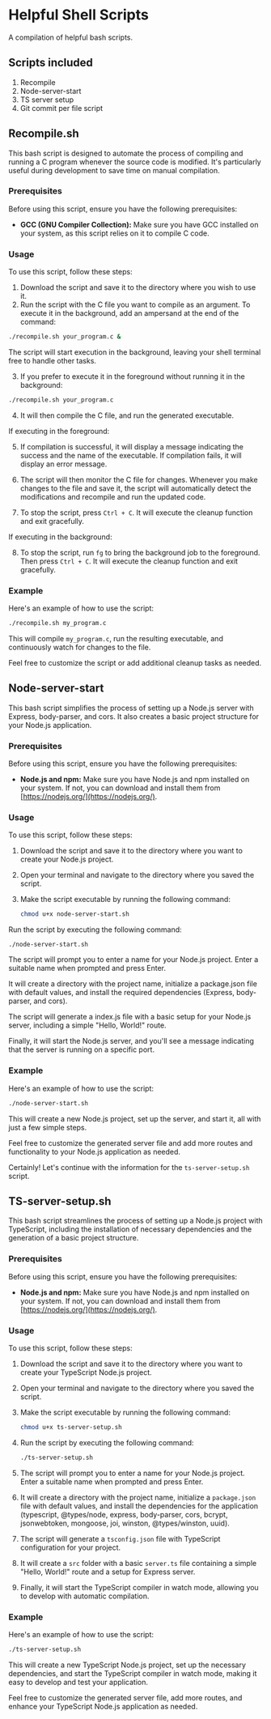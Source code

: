 # Helpful Shell Scripts
A compilation of helpful bash scripts. 

## Scripts included
1. Recompile
2. Node-server-start
3. TS server setup
4. Git commit per file script

## Recompile.sh

This bash script is designed to automate the process of compiling and running a C program whenever the source code is modified. It's particularly useful during development to save time on manual compilation.

### Prerequisites

Before using this script, ensure you have the following prerequisites:

- **GCC (GNU Compiler Collection):** Make sure you have GCC installed on your system, as this script relies on it to compile C code.

### Usage

To use this script, follow these steps:

1. Download the script and save it to the directory where you wish to use it.
2. Run the script with the C file you want to compile as an argument. To execute it in the background, add an ampersand at the end of the command:

```bash
./recompile.sh your_program.c &
```
The script will start execution in the background, leaving your shell terminal free to handle other tasks.

3. If you prefer to execute it in the foreground without running it in the background:

```bash
./recompile.sh your_program.c
```

4. It will then compile the C file, and run the generated executable. 

If executing in the foreground:

5. If compilation is successful, it will display a message indicating the success and the name of the executable. If compilation fails, it will display an error message.

6. The script will then monitor the C file for changes. Whenever you make changes to the file and save it, the script will automatically detect the modifications and recompile and run the updated code.

7. To stop the script, press `Ctrl + C`. It will execute the cleanup function and exit gracefully.

If executing in the background:

8.  To stop the script, run `fg` to bring the background job to the foreground. Then press `Ctrl + C`. It will execute the cleanup function and exit gracefully.

### Example

Here's an example of how to use the script:

```bash
./recompile.sh my_program.c
```

This will compile `my_program.c`, run the resulting executable, and continuously watch for changes to the file.

Feel free to customize the script or add additional cleanup tasks as needed.

## Node-server-start

This bash script simplifies the process of setting up a Node.js server with Express, body-parser, and cors. It also creates a basic project structure for your Node.js application.

### Prerequisites

Before using this script, ensure you have the following prerequisites:

- **Node.js and npm:** Make sure you have Node.js and npm installed on your system. If not, you can download and install them from [https://nodejs.org/](https://nodejs.org/).

### Usage

To use this script, follow these steps:

1. Download the script and save it to the directory where you want to create your Node.js project.

2. Open your terminal and navigate to the directory where you saved the script.

3. Make the script executable by running the following command:

   ```bash
   chmod u+x node-server-start.sh
    ```
Run the script by executing the following command:

```
./node-server-start.sh
```
The script will prompt you to enter a name for your Node.js project. Enter a suitable name when prompted and press Enter.

It will create a directory with the project name, initialize a package.json file with default values, and install the required dependencies (Express, body-parser, and cors).

The script will generate a index.js file with a basic setup for your Node.js server, including a simple "Hello, World!" route.

Finally, it will start the Node.js server, and you'll see a message indicating that the server is running on a specific port.

### Example
Here's an example of how to use the script:

```bash
./node-server-start.sh
```
This will create a new Node.js project, set up the server, and start it, all with just a few simple steps.

Feel free to customize the generated server file and add more routes and functionality to your Node.js application as needed.


Certainly! Let's continue with the information for the `ts-server-setup.sh` script.

## TS-server-setup.sh

This bash script streamlines the process of setting up a Node.js project with TypeScript, including the installation of necessary dependencies and the generation of a basic project structure.

### Prerequisites

Before using this script, ensure you have the following prerequisites:

- **Node.js and npm:** Make sure you have Node.js and npm installed on your system. If not, you can download and install them from [https://nodejs.org/](https://nodejs.org/).

### Usage

To use this script, follow these steps:

1. Download the script and save it to the directory where you want to create your TypeScript Node.js project.

2. Open your terminal and navigate to the directory where you saved the script.

3. Make the script executable by running the following command:

   ```bash
   chmod u+x ts-server-setup.sh
   ```

4. Run the script by executing the following command:

   ```bash
   ./ts-server-setup.sh
   ```

5. The script will prompt you to enter a name for your Node.js project. Enter a suitable name when prompted and press Enter.

6. It will create a directory with the project name, initialize a `package.json` file with default values, and install the dependencies for the application (typescript, @types/node, express, body-parser, cors, bcrypt, jsonwebtoken, mongoose, joi, winston, @types/winston, uuid).

7. The script will generate a `tsconfig.json` file with TypeScript configuration for your project.

8. It will create a `src` folder with a basic `server.ts` file containing a simple "Hello, World!" route and a setup for Express server.

9. Finally, it will start the TypeScript compiler in watch mode, allowing you to develop with automatic compilation.

### Example

Here's an example of how to use the script:

```bash
./ts-server-setup.sh
```

This will create a new TypeScript Node.js project, set up the necessary dependencies, and start the TypeScript compiler in watch mode, making it easy to develop and test your application.

Feel free to customize the generated server file, add more routes, and enhance your TypeScript Node.js application as needed.
